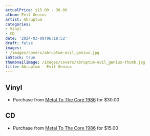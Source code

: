 ```yaml
---
actualPrice: $15.00 - 30.00
album: Evil Genius
artist: Abruptum
categories:
- Vinyl
- CD
date: '2024-03-09T06:18:52'
draft: false
images:
- /images/covers/abruptum-evil_genius.jpg
inStock: true
thumbnailImage: /images/covers/abruptum-evil_genius-thumb.jpg
title: Abruptum - Evil Genius
---
```


## Vinyl
* Purchase from [Metal To The Core 1986](https://metaltothecore1986.com/shop/abruptum-evil-genius-12-gatefold-lp-red/) for $30.00
## CD
* Purchase from [Metal To The Core 1986](https://metaltothecore1986.com/shop/abruptum-evil-genius-cd/) for $15.00
